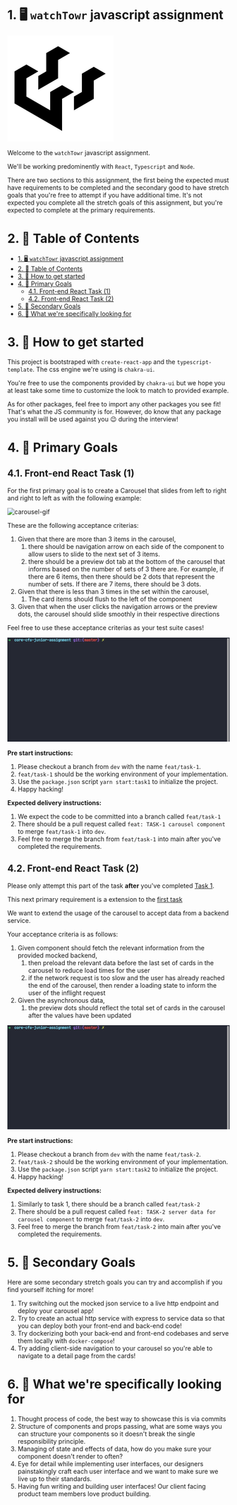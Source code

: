 # 1. 🖥️ `watchTowr` javascript assignment

![watchtowr-logo](./assets/watchtowr.png)

Welcome to the `watchTowr` javascript assignment. 

We'll be working predominently with `React`, `Typescript` and `Node`. 

There are two sections to this assignment, the first being the expected must have requirements to be completed and the secondary good to have stretch goals that you're free to attempt if you have additional time. It's not expected you complete all the stretch goals of this assignment, but you're expected to complete at the primary requirements. 

# 2. 📖 Table of Contents

- [1. 🖥️ `watchTowr` javascript assignment](#1-️-watchtowr-javascript-assignment)
- [2. 📖 Table of Contents](#2--table-of-contents)
- [3. 🚀 How to get started](#3--how-to-get-started)
- [4. 🥅 Primary Goals](#4--primary-goals)
  - [4.1. Front-end React Task (1)](#41-front-end-react-task-1)
  - [4.2. Front-end React Task (2)](#42-front-end-react-task-2)
- [5. 🎯 Secondary Goals](#5--secondary-goals)
- [6. 👀 What we're specifically looking for](#6--what-were-specifically-looking-for)

# 3. 🚀 How to get started 

This project is bootstraped with `create-react-app` and the `typescript-template`. The css engine we're using is `chakra-ui`.

You're free to use the components provided by `chakra-ui` but we hope you at least take some time to customize the look to match to provided example.

As for other packages, feel free to import any other packages you see fit! That's what the JS community is for. However, do know that any package you install will be used against you 😉 during the interview!

# 4. 🥅 Primary Goals

## 4.1. Front-end React Task (1)

For the first primary goal is to create a Carousel that slides from left to right and right to left as with the following example:

![carousel-gif](./assets//carousel.gif)

These are the following acceptance criterias:

1. Given that there are more than 3 items in the carousel, 
   1. there should be navigation arrow on each side of the component to allow users to slide to the next set of 3 items.
   2. there should be a preview dot tab at the bottom of the carousel that informs based on the number of sets of 3 there are. For example, if there are 6 items, then there should be 2 dots that represent the number of sets. If there are 7 items, there should be 3 dots.
2. Given that there is less than 3 times in the set within the carousel,
   1. The card items should flush to the left of the component
3. Given that when the user clicks the navigation arrows or the preview dots, the carousel should slide smoothly in their respective directions

Feel free to use these acceptance criterias as your test suite cases!

![start-task-1](./assets/start-task-1.gif)

**Pre start instructions:**

1. Please checkout a branch from `dev` with the name `feat/task-1`.
2. `feat/task-1` should be the working environment of your implementation. 
3. Use the `package.json` script `yarn start:task1` to initialize the project.
4. Happy hacking!

**Expected delivery instructions:**

1. We expect the code to be committed into a branch called `feat/task-1`
2. There should be a pull request called `feat: TASK-1 carousel component` to merge `feat/task-1` into `dev`.
3. Feel free to merge the branch from `feat/task-1` into main after you've completed the requirements.

## 4.2. Front-end React Task (2)

Please only attempt this part of the task **after** you've completed [Task 1](#31-front-end-react-task-1).

This next primary requirement is a extension to the [first task](#31-front-end-react-task-1)

We want to extend the usage of the carousel to accept data from a backend service.

Your acceptance criteria is as follows: 

1. Given component should fetch the relevant information from the provided mocked backend,
   1. then preload the relevant data before the last set of cards in the carousel to reduce load times for the user
   2. if the network request is too slow and the user has already reached the end of the carousel, then render a loading state to inform the user of the inflight request
2. Given the asynchronous data,
   1. the preview dots should reflect the total set of cards in the carousel after the values have been updated

![start-task-2](assets/start-task-2.gif)

**Pre start instructions:**

1. Please checkout a branch from `dev` with the name `feat/task-2`.
2. `feat/task-2` should be the working environment of your implementation. 
3. Use the `package.json` script `yarn start:task2` to initialize the project.
4. Happy hacking!

**Expected delivery instructions:**

1. Similarly to task 1, there should be a branch called `feat/task-2`
2. There should be a pull request called `feat: TASK-2 server data for carousel component` to merge `feat/task-2` into `dev`.
3. Feel free to merge the branch from `feat/task-2` into main after you've completed the requirements.

# 5. 🎯 Secondary Goals

Here are some secondary stretch goals you can try and accomplish if you find yourself itching for more!

1. Try switching out the mocked json service to a live http endpoint and deploy your carousel app!
2. Try to create an actual http service with express to service data so that you can deploy both your front-end and back-end code!
3. Try dockerizing both your back-end and front-end codebases and serve them locally with `docker-compose`!
4. Try adding client-side navigation to your carousel so you're able to navigate to a detail page from the cards!

# 6. 👀 What we're specifically looking for

1. Thought process of code, the best way to showcase this is via commits
2. Structure of components and props passing, what are some ways you can structure your components so it doesn't break the single responsibility principle.
3. Managing of state and effects of data, how do you make sure your component doesn't render to often?
4. Eye for detail while implementing user interfaces, our designers painstakingly craft each user interface and we want to make sure we live up to their standards.
5. Having fun writing and building user interfaces! Our client facing product team members love product building.
